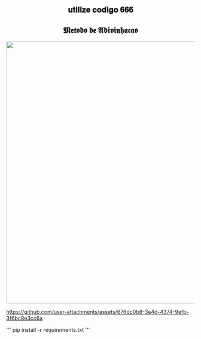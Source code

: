 <span align="center">

 
  
  ## 𝐮𝐭𝐢𝐥𝐢𝐳𝐞 𝐜𝐨𝐝𝐢𝐠𝐨 𝟔𝟔𝟔

</span>
<span align="center">



## 𝕸𝖊𝖙𝖔𝖉𝖔 𝖉𝖊 𝕬𝖉𝖎𝖛𝖎𝖓𝖍𝖆𝖈𝖆𝖔

</span>

<div align="center">

<img
src="https://github.com/user-attachments/assets/5baaec64-ba73-48df-961d-9c2399b9a79b"
width="700px" />
</div>

https://github.com/user-attachments/assets/676dc0b8-3a4d-4374-9efb-3f6bc8e3cc6a

'''
pip install -r requirements.txt
'''


